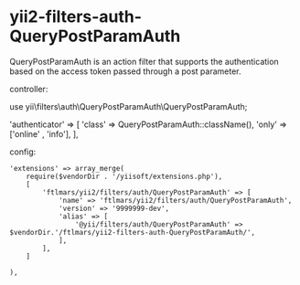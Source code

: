 # yii2-filters-auth-QueryPostParamAuth
QueryPostParamAuth is an action filter that supports the authentication based on the access token passed through a post parameter.

controller:

use yii\filters\auth\QueryPostParamAuth\QueryPostParamAuth;

'authenticator' => [
        'class' => QueryPostParamAuth::className(),
        'only' => ['online' , 'info'],
    ],





config: 

    'extensions' => array_merge(
        require($vendorDir . '/yiisoft/extensions.php'),
        [
            'ftlmars/yii2/filters/auth/QueryPostParamAuth' => [
                'name' => 'ftlmars/yii2/filters/auth/QueryPostParamAuth',
                'version' => '9999999-dev',
                'alias' => [
                    '@yii/filters/auth/QueryPostParamAuth' => $vendorDir.'/ftlmars/yii2-filters-auth-QueryPostParamAuth/',
                ],
            ],
        ]

    ),
